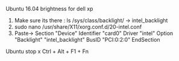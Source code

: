 Ubuntu 16.04 brightness for dell xp
1. Make sure its there : ls /sys/class/backlight/ -> intel_backlight
2. sudo nano /usr/share/X11/xorg.conf.d/20-intel.conf
3. Paste-> Section "Device" Identifier "card0" Driver "intel" Option "Backlight" "intel_backlight" BusID "PCI:0:2:0" EndSection



Ubuntu stop x
Ctrl + Alt + F1 + Fn

